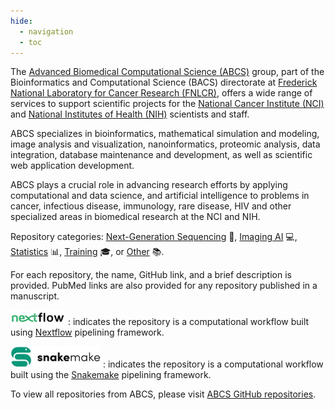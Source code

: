 ```yaml
---
hide:
  - navigation
  - toc
---
```


The [Advanced Biomedical Computational Science (ABCS)](https://frederick.cancer.gov/research/bioinformatics-and-computational-science/advanced-biomedical-computational-science) group, part of the Bioinformatics and Computational Science (BACS) directorate at [Frederick National Laboratory for Cancer Research (FNLCR)](https://frederick.cancer.gov/), offers a wide range of services to support scientific projects for the [National Cancer Institute (NCI)](https://www.cancer.gov/) and [National Institutes of Health (NIH)](https://www.nih.gov/) scientists and staff.

ABCS specializes in bioinformatics, mathematical simulation and modeling, image analysis and visualization, nanoinformatics, proteomic analysis, data integration, database maintenance and development, as well as scientific web application development.

ABCS plays a crucial role in advancing research efforts by applying computational and data science, and artificial intelligence to problems in cancer, infectious disease, immunology, rare disease, HIV and other specialized areas in biomedical research at the NCI and NIH.

Repository categories: [Next-Generation Sequencing](ngs.md) 🧬, [Imaging AI](imaging-ai.md) 💻, [Statistics](statistics.md) 📊, [Training](training.md) 🎓, or [Other](other.md) 📚. 

For each repository, the name, GitHub link, and a brief description is provided. PubMed links are also provided for any repository published in a manuscript. 

![nextflow](images/nextflow-small.svg) : indicates the repository is a computational workflow built using [Nextflow](https://www.nextflow.io/) pipelining framework.

![snakemake](images/snakemake-small.svg) : indicates the repository is a computational workflow built using the [Snakemake](https://snakemake.readthedocs.io/en/stable/) pipelining framework. 

To view all repositories from ABCS, please visit [ABCS GitHub repositories](https://github.com/abcsFrederick).

